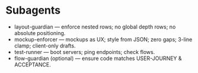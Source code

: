 # Subagents
- layout-guardian — enforce nested rows; no global depth rows; no absolute positioning.
- mockup-enforcer — mockups as UX; style from JSON; zero gaps; 3-line clamp; client-only drafts.
- test-runner — boot servers; ping endpoints; check flows.
- flow-guardian (optional) — ensure code matches USER-JOURNEY & ACCEPTANCE.
